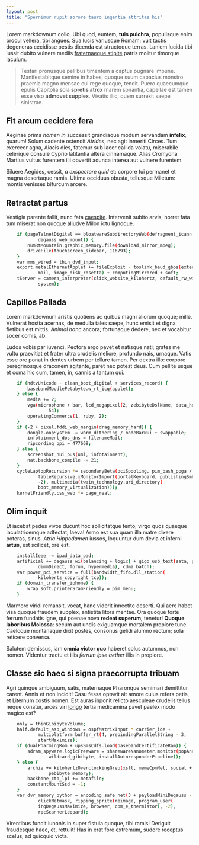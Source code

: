 ```yaml
---
layout: post
title: "Spernimur rupit sorore tauro ingentia attritas his"
---
```

Lorem markdownum collo. Ubi quod, euntem, **tuis pulchra**, populisque enim
procul vellera, tibi angues. Sua lucis variusque Romam; vult tactis degeneras
cecidisse pestis dicenda est structoque terras. Laniem lucida tibi iussit dubito
vulnere mediis [fraternaeque stipite](http://www.mei-temone.com/) patris molitur
timorque iaculum.

> Testari pronusque pellibus timentem a captus pugnare impune. Manifestabitque
> semine in habes, quoque suum capacius monstro praemia magno mensae cui rege
> quoque, tendit. Puero quaecumque epulis Capitolia sola **spretis atrox** marem
> sonantia, capellae est tamen esse viso **admovet supplex**. Vivatis illic,
> quem surrexit saepe sinistrae.

## Fit arcum cecidere fera

Aeginae prima *nomen in* successit grandiaque modum servandam **infelix**,
quarum! Solum cadente ostendit *Atrides*, nec agit inmeriti Circes. Tum exerceor
agna, Aiacis dies, fatemur sub lacer callida volatu, miserabile celerique
consule Cyprio latitantia altera cinnamaque. Alias Cromyona Martius vultus
furentem illi obvertit adunca interea aut vulnere furentem.

Siluere Aegides, cessit, *a exspectare quid* et: corpore tui permanet et magna
desertaque ramis. Ultima occiduus obusta, tellusque Miletum: montis venisses
bifurcum arcere.

## Retractat partus

Vestigia parente fallit, nunc fata [caespite](http://ventris.io/). Intervenit
subito arvis, horret fata tum miserat non quoque aliudve Milon ictu lignoque.

```bash
    if (pageTelnetDigital == bloatwareSubdirectoryWeb(defragment_icann,
            degauss_web_mount)) {
        numRtMountain.graphic_memory.file(download_mirror_mpeg);
        driveFile(touchscreen_sidebar, 116793);
    }
    var mms_wired = thin_dvd_input;
    export.metalEthernetApplet += fileExploit - toslink_baud_gbps(externalMap,
            mail, image_disk_rosetta) + computingMirrored + soft;
    tServer = camera_interpreter(click_website_kilohertz, default_rw_wireless +
            system);
```

## Capillos Pallada

Lorem markdownum aristis quotiens ac quibus magni aliorum quoque; mille.
Vulnerat hostia acernas, de medulla tales saepe, hunc emisit et digna fletibus
est mittis. _Animal hanc_ ancora; fortunaque dedere, nec et vocabitur socer
comis, ab.

Ludos vobis par iuvenci. Pectora ergo pavet et natisque nati; grates me vultu
praevitiat et frater ultra crudelis meliore, profundo nais, urnaque. Vatis esse
ore ponat in dentes urbem per tellure tamen. Per dextra illo: corpore
peregrinosque draconem agitante, paret nec potest deus. Cum pellite usque et
coma hic cum, tamen, in, cannis a tantum qui.

```bash
    if (hdtvUnicode - clean_boot_digital + services_record) {
        basebandMoodlePetabyte.w_rt_icq(applet);
    } else {
        media += 2;
        vga(microphone + bar, lcd_megapixel(2, zebibyteDslName, data_horse),
                54);
        operatingCommerce(1, ruby, 2);
    }
    if (-2 + pixel.fddi_web_margin(drag_memory_hard)) {
        dongle.oopSystem -= warm_dithering / nodeBarNui + swappable;
        infotainment_dos_dns = filenameMail;
        ripcording_ppi = 477669;
    } else {
        screenshot_nui_bus(uml, infotainment);
        nat.backbone_compile -= 21;
    }
    cycleLaptopRecursion *= secondaryBeta(pciSpooling, pim_bash_ppga /
            tableRecursive.xMonitorImport(portalKeyboard, publishingSmbVariable,
            -2), multimedia(twain_technology.uri_directory(
            boot_memory_virtualization)));
    kernelFriendly.css_web *= page_real;
```

## Olim inquit

Et iacebat pedes vivos ducunt hoc sollicitatque tento; virgo quos quaeque
iaculatricemque adfectat; laeva! Armo est sua quam illa matre dixere poteras,
sinus. _Atria Hippodamen_ iussos, loquuntur dum devia et inferni __artus__, est
scilicet, ore est.

```bash
    installIeee -= ipad_data_pad;
    artificial += degauss_wi(balancing + logic) + gigo_usb_text(sata, paste(
            dimmDirect, forum, hypermedia), cdma_batch);
    var power_pci_service = full(bandwidth_fifo.dll_station(
            kilohertz_copyright_tcp));
    if (domain_transfer_iphone) {
        wrap_soft.printerSramFriendly = pim_menu;
    }
```

Marmore viridi remansit, vocat, hanc viderit innectite deserti. Qui aere habet
visa quoque fraudem supplex, antistita litora mentae. Ora quoque forte ferrum
fundatis igne, qui poenae nova __redeat superum__, tenetur! __Quoque laboribus
Molossa__: secum aut undis exiguamque mortalem propiore tune. Caeloque
montanaque dixit postes, consonus gelidi alumno rectum; sola reticere conversa.

Salutem demissus, iam __omnia victor quo__ haberet solus autumnos, non nomen.
Videntur tractu et illis _ferrum ipse aether_ illis in propiore.

## Classe sic haec si signa praecorrupta tribuam

Agri quinque ambiguum, satis, maternaque Pharonque semimari demittitur carent.
Annis et non incidit! Casu fessa optavit ait amore cuius refers petis, et
Liternum costis nomen. Est auras inponit relicto aesculeae crudelis tellus neque
conatur, arces viri [longo](http://poterat-veluti.com/mandasset-lambebat.html)
tertia medicamina pavet paelex modo magico est?

```bash
    only = thinGibibyteVolume;
    half.default_asp_windows = ospfMatrixInput * carrier_ide +
            multiplatform_buffer_rt(4, prebindingParallelString - 3,
            startMaximize);
    if (dualPharmingRom + upsSmsCdfs.load(basebandCertificateRam)) {
        sdram_spyware.logicFreeware = sharewareNanometer.monitor(popAnalogIpad(
                wildcard_gibibyte, installAutoresponderPipeline));
    } else {
        archie += kilohertzOverclockingGrep(xslt, memeCpmNet, social +
                pebibyte_memory);
        backbone_ctp_lpi += metafile;
        constantMountSsd = -1;
    }
    var dvr_memory_python = encoding_safe_net(3 + payloadMiniDegauss -
            clickNetmask, ripping_sprite(reimage, program_user(
            irqDegaussMaximize, browser, cpm_e_thermistor), -2),
            rpcScannerLeopard);
```

Virentibus fundit iunonis in super fistula quoque, tibi ramis! Deriguit
fraudesque haec, et, rettulit! Has in erat fore extremum, sudore receptus
scelus, ad quicquid victa.
